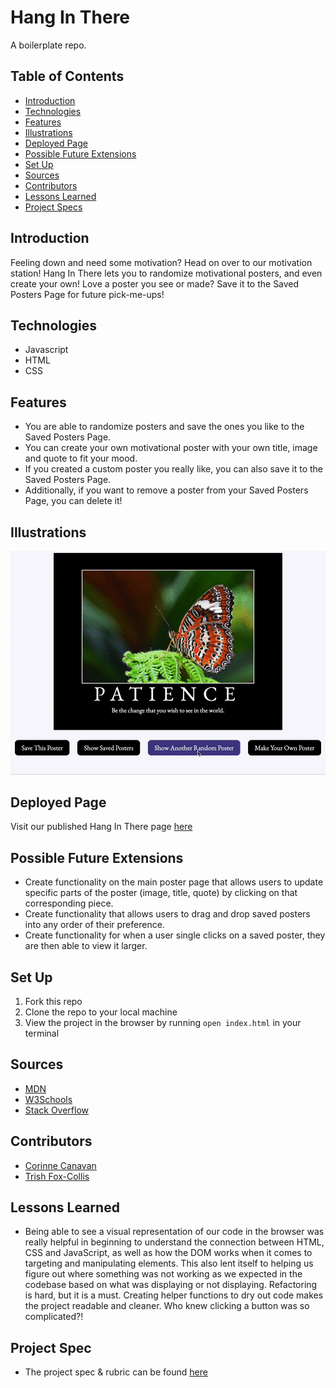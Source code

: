 # Hang In There

A boilerplate repo.

## Table of Contents
  - [Introduction](#introduction)
  - [Technologies](#technologies)
  - [Features](#features)
  - [Illustrations](#illustrations)
  - [Deployed Page](#deployed-page)
  - [Possible Future Extensions](#possible-future-extensions)
  - [Set Up](#set-up)
  - [Sources](#sources)
  - [Contributors](#contributors)
  - [Lessons Learned](#lessons-learned)
  - [Project Specs](#project-specs)

## Introduction
  Feeling down and need some motivation? Head on over to our motivation station! Hang In There lets you to randomize motivational posters, and even create your own! Love a poster you see or made? Save it to the Saved Posters Page for future pick-me-ups!

## Technologies
- Javascript
- HTML
- CSS

## Features
- You are able to randomize posters and save the ones you like to the Saved Posters Page.
- You can create your own motivational poster with your own title, image and quote to fit your mood.
- If you created a custom poster you really like, you can also save it to the Saved Posters Page.
- Additionally, if you want to remove a poster from your Saved Posters Page, you can delete it!

## Illustrations
![Demo](./illustration.gif)
## Deployed Page

Visit our published Hang In There page [here](https://corcanavan.github.io/motivation-station/)

## Possible Future Extensions

  - Create functionality on the main poster page that allows users to update specific parts of the poster (image, title, quote) by clicking on that corresponding piece.
  - Create functionality that allows users to drag and drop saved posters into any order of their preference.
  - Create functionality for when a user single clicks on a saved poster, they are then able to view it larger.

## Set Up

  1. Fork this repo  
  2. Clone the repo to your local machine
  3. View the project in the browser by running `open index.html` in your terminal

## Sources
  - [MDN](http://developer.mozilla.org/en-US/)
  - [W3Schools](https://www.w3schools.com/)
  - [Stack Overflow](https://stackoverflow.com/)

## Contributors
  - [Corinne Canavan](https://github.com/CorCanavan)
  - [Trish Fox-Collis](https://github.com/tfoxcollis)

## Lessons Learned
 - Being able to see a visual representation of our code in the browser was really helpful in beginning to understand the connection between HTML, CSS and JavaScript, as well as how the DOM works when it comes to targeting and manipulating elements. This also lent itself to helping us figure out where something was not working as we expected in the codebase based on what was displaying or not displaying.  Refactoring is hard, but it is a must.  Creating helper functions to dry out code makes the project readable and cleaner. Who knew clicking a button was so complicated?!

## Project Spec
  - The project spec & rubric can be found [here](https://frontend.turing.edu/projects/module-1/hang-in-there-v2.html)

